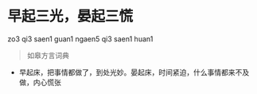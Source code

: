 # 早起三光，晏起三慌
zo3 qi3 saen1 guan1 ngaen5 qi3 saen1 huan1
> 如皋方言词典
- 早起床，把事情都做了，到处光妙。晏起床，时间紧迫，什么事情都来不及做，内心慌张
